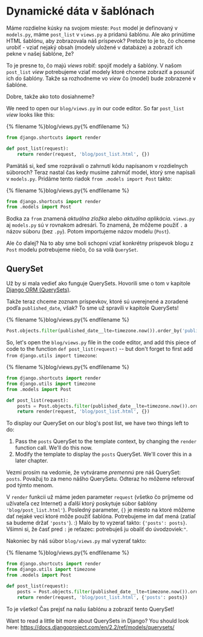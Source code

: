 # Dynamické dáta v šablónach

Máme rozdielne kúsky na svojom mieste: `Post` model je definovaný v `models.py`, máme `post_list` v `views.py` a pridanú šablónu. Ale ako prinútime HTML šablónu, aby zobrazovala náš príspevok? Pretože to je to, čo chceme urobiť - vziať nejaký obsah (modely uložené v databáze) a zobraziť ich pekne v našej šablóne, že?

To je presne to, čo majú *views* robiť: spojiť modely a šablóny. V našom `post_list` *view* potrebujeme vziať modely ktoré chceme zobraziť a posunúť ich do šablóny. Takže sa rozhodneme vo *view* čo (model) bude zobrazené v šablóne.

Dobre, takže ako toto dosiahneme?

We need to open our `blog/views.py` in our code editor. So far `post_list` *view* looks like this:

{% filename %}blog/views.py{% endfilename %}

```python
from django.shortcuts import render

def post_list(request):
    return render(request, 'blog/post_list.html', {})
```

Pamätáš si, keď sme rozprávali o zahrnutí kódu napísanom v rozdielnych súboroch? Teraz nastal čas kedy musíme zahrnúť model, ktorý sme napísali v `models.py`. Pridáme tento riadok `from .models import Post` takto:

{% filename %}blog/views.py{% endfilename %}

```python
from django.shortcuts import render
from .models import Post
```

Bodka za `from` znamená *aktuálna zložka* alebo *aktuálna aplikácia*. `views.py` aj `models.py` sú v rovnakom adresári. To znamená, že môžeme použiť `.` a názov súboru (bez `.py`). Potom importujeme názov modelu (`Post`).

Ale čo ďalej? Na to aby sme boli schopní vziať konkrétny príspevok blogu z `Post` modelu potrebujeme niečo, čo sa volá `QuerySet`.

## QuerySet

Už by si mala vedieť ako funguje QuerySets. Hovorili sme o tom v kapitole [Django ORM (QuerySets)](../django_orm/README.md).

Takže teraz chceme zoznam príspevkov, ktoré sú uverejnené a zoradené podľa `published_date`, však? To sme už spravili v kapitole QuerySets!

{% filename %}blog/views.py{% endfilename %}

```python
Post.objects.filter(published_date__lte=timezone.now()).order_by('published_date')
```

So, let's open the `blog/views.py` file in the code editor, and add this piece of code to the function `def post_list(request)` -- but don't forget to first add `from django.utils import timezone`:

{% filename %}blog/views.py{% endfilename %}

```python
from django.shortcuts import render
from django.utils import timezone
from .models import Post

def post_list(request):
    posts = Post.objects.filter(published_date__lte=timezone.now()).order_by('published_date')
    return render(request, 'blog/post_list.html', {})
```

To display our QuerySet on our blog's post list, we have two things left to do:

1. Pass the `posts` QuerySet to the template context, by changing the `render` function call. We'll do this now.
2. Modify the template to display the `posts` QuerySet. We'll cover this in a later chapter.

Vezmi prosím na vedomie, že vytvárame *premennú* pre náš QuerySet: `posts`. Považuj to za meno nášho QuerySetu. Odteraz ho môžeme referovať pod týmto menom.

V `render` funkcii už máme jeden parameter `request` (všetko čo príjmeme od užívateľa cez Internet) a ďalší ktorý poskytuje súbor šablóny `'blog/post_list.html'`). Posledný parameter, `{}` je miesto na ktoré môžeme dať nejaké veci ktoré môže použiť šablóna. Potrebujeme im dať mená (zatiaľ sa budeme držať `'posts'`). :) Malo by to vyzerať takto: `{'posts': posts}`. Všimni si, že časť pred `:` je reťazec: potrebuješ ju obaliť do úvodzoviek:`"`.

Nakoniec by náš súbor `blog/views.py` mal vyzerať takto:

{% filename %}blog/views.py{% endfilename %}

```python
from django.shortcuts import render
from django.utils import timezone
from .models import Post

def post_list(request):
    posts = Post.objects.filter(published_date__lte=timezone.now()).order_by('published_date')
    return render(request, 'blog/post_list.html', {'posts': posts})
```

To je všetko! Čas prejsť na našu šablónu a zobraziť tento QuerySet!

Want to read a little bit more about QuerySets in Django? You should look here: https://docs.djangoproject.com/en/2.2/ref/models/querysets/